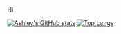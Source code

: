 Hi

[![Ashley's GitHub stats](https://github-readme-stats.vercel.app/api?username=Ashley1227&show_icons=true)](https://github.com/anuraghazra/github-readme-stats)
[![Top Langs](https://github-readme-stats.vercel.app/api/top-langs/?username=Ashley1227)](https://github.com/anuraghazra/github-readme-stats)
